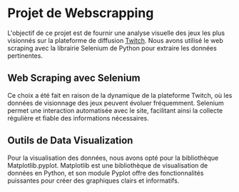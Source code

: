 # Projet de Webscrapping

L'objectif de ce projet est de fournir une analyse visuelle des jeux les plus visionnés sur la plateforme de diffusion [Twitch](https://www.twitch.tv/). Nous avons utilisé le web scraping avec la librairie Selenium de Python pour extraire les données pertinentes.

## Web Scraping avec Selenium

Ce choix a été fait en raison de la dynamique de la plateforme Twitch, où les données de visionnage des jeux peuvent évoluer fréquemment. Selenium permet une interaction automatisée avec le site, facilitant ainsi la collecte régulière et fiable des informations nécessaires.

## Outils de Data Visualization

Pour la visualisation des données, nous avons opté pour la bibliothèque Matplotlib.pyplot. Matplotlib est une bibliothèque de visualisation de données en Python, et son module Pyplot offre des fonctionnalités puissantes pour créer des graphiques clairs et informatifs.

